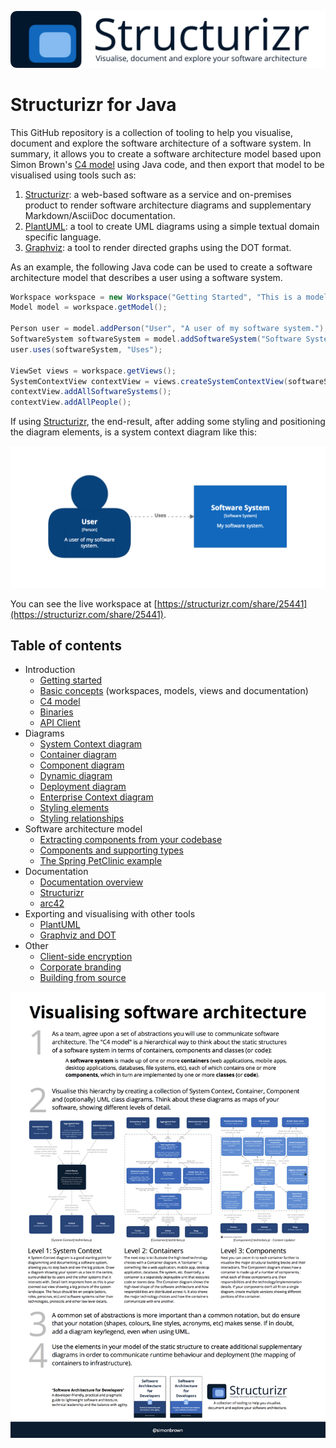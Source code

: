 ![Structurizr](docs/images/structurizr-banner.png)

# Structurizr for Java

This GitHub repository is a collection of tooling to help you visualise, document and explore the software architecture of a software system. In summary, it allows you to create a software architecture model based upon Simon Brown's [C4 model](docs/c4.md) using Java code, and then export that model to be visualised using tools such as:

1. [Structurizr](https://structurizr.com): a web-based software as a service and on-premises product to render software architecture diagrams and supplementary Markdown/AsciiDoc documentation.
1. [PlantUML](docs/plantuml.md): a tool to create UML diagrams using a simple textual domain specific language.
1. [Graphviz](docs/graphviz-and-dot.md): a tool to render directed graphs using the DOT format.

As an example, the following Java code can be used to create a software architecture model that describes a user using a software system.

```java
Workspace workspace = new Workspace("Getting Started", "This is a model of my software system.");
Model model = workspace.getModel();

Person user = model.addPerson("User", "A user of my software system.");
SoftwareSystem softwareSystem = model.addSoftwareSystem("Software System", "My software system.");
user.uses(softwareSystem, "Uses");

ViewSet views = workspace.getViews();
SystemContextView contextView = views.createSystemContextView(softwareSystem, "SystemContext", "An example of a System Context diagram.");
contextView.addAllSoftwareSystems();
contextView.addAllPeople();
```

If using [Structurizr](https://structurizr.com), the end-result, after adding some styling and positioning the diagram elements, is a system context diagram like this:

![Getting Started with Structurizr for Java](docs/images/getting-started.png)

You can see the live workspace at [https://structurizr.com/share/25441](https://structurizr.com/share/25441).

## Table of contents

* Introduction
    * [Getting started](docs/getting-started.md)
    * [Basic concepts](docs/basic-concepts.md) (workspaces, models, views and documentation)
    * [C4 model](docs/c4.md)
    * [Binaries](docs/binaries.md)
    * [API Client](docs/api-client.md)
* Diagrams
    * [System Context diagram](docs/system-context-diagram.md)
    * [Container diagram](docs/container-diagram.md)
    * [Component diagram](docs/component-diagram.md)
    * [Dynamic diagram](docs/dynamic-diagram.md)
    * [Deployment diagram](docs/deployment-diagram.md)
    * [Enterprise Context diagram](docs/enterprise-context-diagram.md)
    * [Styling elements](docs/styling-elements.md)
    * [Styling relationships](docs/styling-relationships.md)
* Software architecture model
    * [Extracting components from your codebase](docs/extracting-components.md)
    * [Components and supporting types](docs/supporting-types.md)
    * [The Spring PetClinic example](docs/spring-petclinic.md)
* Documentation
    * [Documentation overview](docs/documentation.md)
    * [Structurizr](docs/documentation-structurizr.md)
    * [arc42](docs/documentation-arc42.md)
* Exporting and visualising with other tools
    * [PlantUML](docs/plantuml.md)
    * [Graphviz and DOT](docs/graphviz-and-dot.md)
* Other
    * [Client-side encryption](docs/client-side-encryption.md)
    * [Corporate branding](docs/corporate-branding.md)
    * [Building from source](docs/building.md)

![A cheat sheet for visualising software architecture](docs/images/visualising-software-architecture.png)